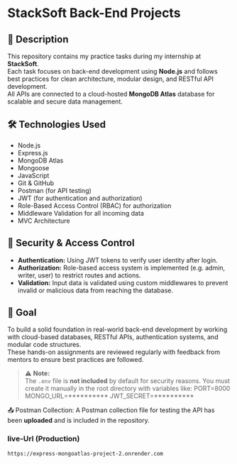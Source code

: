 # StackSoft Back-End Projects

## 📝 Description  
This repository contains my practice tasks during my internship at **StackSoft**.  
Each task focuses on back-end development using **Node.js** and follows best practices for clean architecture, modular design, and RESTful API development.  
All APIs are connected to a cloud-hosted **MongoDB Atlas** database for scalable and secure data management.

## 🛠️ Technologies Used  
- Node.js  
- Express.js  
- MongoDB Atlas  
- Mongoose  
- JavaScript  
- Git & GitHub  
- Postman (for API testing)  
- JWT (for authentication and authorization)  
- Role-Based Access Control (RBAC) for authorization  
- Middleware Validation for all incoming data  
- MVC Architecture  

## 🔐 Security & Access Control
- **Authentication:** Using JWT tokens to verify user identity after login.
- **Authorization:** Role-based access system is implemented (e.g. admin, writer, user) to restrict routes and actions.
- **Validation:** Input data is validated using custom middlewares to prevent invalid or malicious data from reaching the database.

## 🚀 Goal  
To build a solid foundation in real-world back-end development by working with cloud-based databases, RESTful APIs, authentication systems, and modular code structures.  
These hands-on assignments are reviewed regularly with feedback from mentors to ensure best practices are followed.

> ⚠️ **Note:**  
> The `.env` file is **not included** by default for security reasons. You must create it manually in the root directory with variables like:
PORT=8000
MONGO_URL=**********
JWT_SECRET=**********

📤 Postman Collection:
A Postman collection file for testing the API has been **uploaded** and is included in the repository.

### live-Url (Production)
```https
https://express-mongoatlas-project-2.onrender.com
